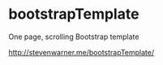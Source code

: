 # bootstrapTemplate
One page, scrolling Bootstrap template

http://stevenwarner.me/bootstrapTemplate/
